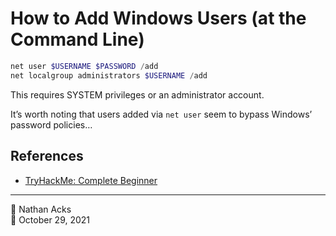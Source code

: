 # How to Add Windows Users (at the Command Line)

```powershell
net user $USERNAME $PASSWORD /add
net localgroup administrators $USERNAME /add
```

This requires SYSTEM privileges or an administrator account.

It’s worth noting that users added via `net user` seem to bypass Windows’ password policies…

## References

* [TryHackMe: Complete Beginner](tryhackme-complete-beginner.md)

- - - -

<span aria-hidden="true">👤</span> Nathan Acks  
<span aria-hidden="true">📅</span> October 29, 2021
